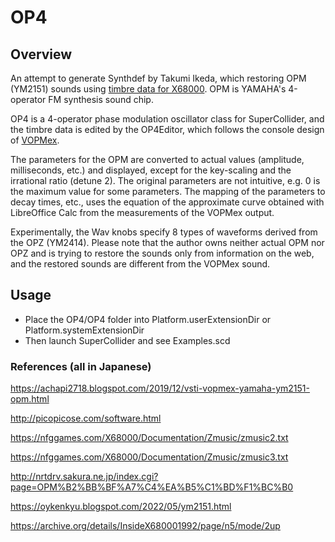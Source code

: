 # OP4

## Overview
An attempt to generate Synthdef by Takumi Ikeda, which restoring OPM (YM2151) sounds using [timbre data for X68000](https://stdkmd.net/toypiano/controller.js-16-19.htm). OPM is YAMAHA's 4-operator FM synthesis sound chip.

OP4 is a 4-operator phase modulation oscillator class for SuperCollider, and the timbre data is edited by the OP4Editor, which follows the console design of [VOPMex](http://picopicose.com/software.html).

The parameters for the OPM are converted to actual values (amplitude, milliseconds, etc.) and displayed, except for the key-scaling and the irrational ratio (detune 2). The original parameters are not intuitive, e.g. 0 is the maximum value for some parameters. The mapping of the parameters to decay times, etc., uses the equation of the approximate curve obtained with LibreOffice Calc from the measurements of the VOPMex output.

Experimentally, the Wav knobs specify 8 types of waveforms derived from the OPZ (YM2414). Please note that the author owns neither actual OPM nor OPZ and is trying to restore the sounds only from information on the web, and the restored sounds are different from the VOPMex sound.

## Usage
- Place the OP4/OP4 folder into Platform.userExtensionDir or Platform.systemExtensionDir
- Then launch SuperCollider and see Examples.scd

### References (all in Japanese)

https://achapi2718.blogspot.com/2019/12/vsti-vopmex-yamaha-ym2151-opm.html

http://picopicose.com/software.html

https://nfggames.com/X68000/Documentation/Zmusic/zmusic2.txt

https://nfggames.com/X68000/Documentation/Zmusic/zmusic3.txt

http://nrtdrv.sakura.ne.jp/index.cgi?page=OPM%B2%BB%BF%A7%C4%EA%B5%C1%BD%F1%BC%B0

https://oykenkyu.blogspot.com/2022/05/ym2151.html

https://archive.org/details/InsideX680001992/page/n5/mode/2up